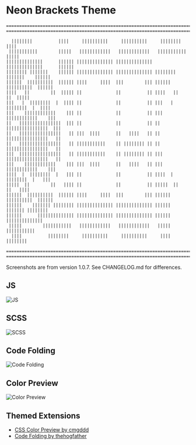 Neon Brackets Theme
=========

    ===================================================================================
    ===================================================================================

      ||||||||          ||||     ||||||||||     ||||||||||     ||||||||          ||||
     |||||||||||        |||||   ||||||||||||   ||||||||||||   |||||||||||        |||||
    ||||||||||||||      |||||| |||||||||||||| |||||||||||||| ||||||||||||||      ||||||
    |||||||| |||||||    |||||| |||||||||||||| |||||||||||||| |||||||| |||||||    ||||||
    ||||||  ||||||||||  |||||| ||||     ||||  |||        ||| ||||||  ||||||||||  ||||||
    ||||   ||        ||  ||||| ||             ||          || ||||   ||        ||  |||||
    |||   |  ||||||||  |  |||| ||             ||          || |||   |  ||||||||  |  ||||
    |||    ||||||||||||    ||| ||             ||          || |||    ||||||||||||    |||
    ||   ||||||||||||||||  ||| ||             ||          || ||   ||||||||||||||||  |||
    ||   ||||||||||||||||   || |||  ||||      ||   ||||   || ||   ||||||||||||||||   ||
    ||   ||||||||||||||||   || |||||||||||    || |||||||| || ||   ||||||||||||||||   ||
    |||  ||||||||||||||||   || |||||||||||    || |||||||| || |||  ||||||||||||||||   ||
    |||    ||||||||||||    ||| |||  ||||      ||   ||||   || |||    ||||||||||||    |||
    ||||  |  ||||||||  |   ||| ||             ||          || ||||  |  ||||||||  |   |||
    |||||  ||        ||   |||| ||             ||          || |||||  ||        ||   ||||
    ||||||  ||||||||||  |||||| ||||     ||||  |||        ||| ||||||  ||||||||||  ||||||
    ||||||    ||||||| |||||||| |||||||||||||| |||||||||||||| ||||||    ||||||| ||||||||
    ||||||      |||||||||||||| |||||||||||||| |||||||||||||| ||||||      ||||||||||||||
     |||||        |||||||||||   ||||||||||||   ||||||||||||   |||||        |||||||||||
      ||||          ||||||||     ||||||||||     ||||||||||     ||||          ||||||||

    ===================================================================================
    ===================================================================================


Screenshots are from version 1.0.7.
See CHANGELOG.md for differences.


## JS
![JS](https://github.com/dustindowell22/neon-brackets-theme/blob/master/preview/js.png)

## SCSS
![SCSS](https://github.com/dustindowell22/neon-brackets-theme/blob/master/preview/scss.png)

## Code Folding
![Code Folding](https://github.com/dustindowell22/neon-brackets-theme/blob/master/preview/code-folding.png)

## Color Preview
![Color Preview](https://github.com/dustindowell22/neon-brackets-theme/blob/master/preview/color-preview.png)


## Themed Extensions
+ [CSS Color Preview by cmgddd](https://github.com/cmgddd/Brackets-css-color-preview)
+ [Code Folding by thehogfather](https://github.com/thehogfather/brackets-code-folding)
